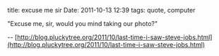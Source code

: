 title: excuse me sir
Date: 2011-10-13 12:39
tags: quote, computer

"Excuse me, sir, would you mind taking our photo?"

-- [http://blog.pluckytree.org/2011/10/last-time-i-saw-steve-jobs.html](http://blog.pluckytree.org/2011/10/last-time-i-saw-steve-jobs.html)
